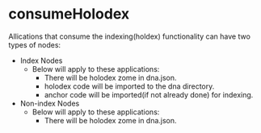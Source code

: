# consumeHolodex
Allications that consume the indexing(holdex) functionality can have two types of nodes:
  - Index Nodes
    - Below will apply to these applications:
      - There will be holodex zome in dna.json.
      - holodex code will be imported to the dna directory.
      - anchor code will be imported(if not already done) for indexing. 
  - Non-index Nodes
    - Below will apply to these applications:
      - There will be holodex zome in dna.json.
